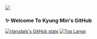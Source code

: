 <img src="https://capsule-render.vercel.app/api?type=slice&color=535c68&height=300&section=header&text=KyungMinKim&fontSize=90&fontColor=95afc0" />

### ✨ Welcome To Kyung Min's GitHub

<!--
**rlarudals/rlarudals** is a ✨ _special_ ✨ repository because its `README.md` (this file) appears on your GitHub profile.

Here are some ideas to get you started:

- 🔭 I’m currently working on ...
- 🌱 I’m currently learning ...
- 👯 I’m looking to collaborate on ...
- 🤔 I’m looking for help with ...
- 💬 Ask me about ...
- 📫 How to reach me: ...
- 😄 Pronouns: ...
- ⚡ Fun fact: ...
-->

[![rlarudals's GitHub stats](https://github-readme-stats.vercel.app/api?username=rlarudals&show_icons=true&theme=default)](https://github.com/rlarudals/github-readme-stats) 
[![Top Langs](https://github-readme-stats.vercel.app/api/top-langs/?username=rlarudals&layout=compact&show_icons=true&theme=default)](https://github.com/rlarudals/github-readme-stats)
